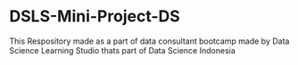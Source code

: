 # DSLS-Mini-Project-DS
This Respository made as a part of data consultant bootcamp made by Data Science Learning Studio thats part of Data Science Indonesia
